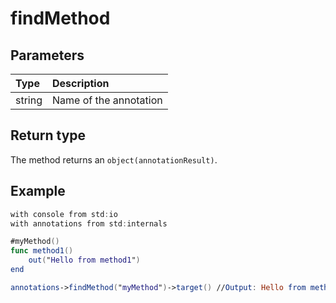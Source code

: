 # findMethod

## Parameters

| Type | Description |
| :--- | :--- |
| string | Name of the annotation |

## Return type

The method returns an `object(annotationResult)`.

## Example

```swift
with console from std:io
with annotations from std:internals

#myMethod()
func method1()
    out("Hello from method1")
end

annotations->findMethod("myMethod")->target() //Output: Hello from method1
```

